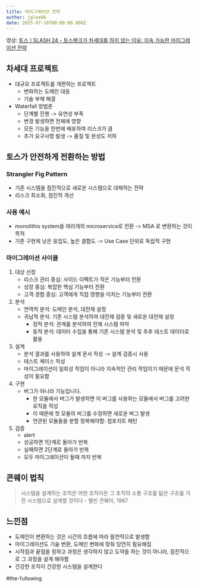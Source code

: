 ```yaml
---
title: 마이그레이션 전략
author: jglee96
date: 2025-07-18T00:00:00.000Z
---
```


<PostHeader 
  :title="$frontmatter.title"
  :author="$frontmatter.author"
  :date="$frontmatter.date"
/>

영상: [토스ㅣSLASH 24 - 토스뱅크가 차세대를 하지 않는 이유: 지속 가능한 마이그레이션 전략](https://youtu.be/LwH9h8dG3PQ?si=-AaInImRai7Ieq-2)

## 차세대 프로젝트

- 대규모 프로젝트를 개편하는 프로젝트
  - 변화하는 도메인 대응
  - 기술 부채 해결
- Waterfall 방법론
  - 단계별 진행 -> 유연성 부족
  - 변경 발생하면 전체에 영향
  - 모든 기능을 한번에 배포하여 리스크가 큼
  - 추가 요구사항 발생 -> 품질 및 완성도 저하

## 토스가 안전하게 전환하는 방법

### Strangler Fig Pattern

- 기존 시스템을 점진적으로 새로운 시스템으로 대체하는 전략
- 리스크 최소화, 점진적 개선

### 사용 예시

- monolithis system을 여러개의 microservice로 전환 -> MSA 로 변환하는 것이 목적
- 기존 구현체 낮은 응집도, 높은 결합도 -> Use Case 단위로 독립적 구현

### 마이그레이션 사이클

1. 대상 선정
   - 리스크 관리 중심: 사이드 이펙트가 작은 기능부터 전환
   - 성장 중심: 복잡한 핵심 기능부터 전환
   - 고객 경험 중심: 고객에게 직접 영향을 미치는 기능부터 전환
2. 분석
   - 연역적 분석: 도메인 분석, 대전제 설정
   - 귀납적 분석: 기존 시스템 분석하여 대전제 검증 및 새로운 대전제 설정
     - 정적 분석: 관계를 분석하여 전체 시스템 파악
     - 동적 분석: 데이터 수집을 통해 기존 시스템 분석 및 추후 테스트 데이터로 활용
3. 설계
   - 분석 결과를 사용하여 설계 문서 작성 -> 설계 검증시 사용
   - 테스트 케이스 작성
   - 마이그레이션이 일회성 작업이 아니라 지속적인 관리 작업이기 때문에 문석 작성이 필요함
4. 구현
   - 버그가 아니라 기능입니다.
     - 한 모듈에서 버그가 발생하면 이 버그를 사용하는 모듈에서 버그를 고려한 로직을 작성
     - 이 때문에 첫 모듈의 버그를 수정하면 새로운 버그 발생
     - 연관된 모듈들을 분할 정복해야함: 컴포지트 패턴
5. 검증
   - alert
   - 성공하면 1단계로 돌아가 반복
   - 실패하면 2단계로 돌아가 반복
   - 모두 마이그레이션이 될때 까지 반복

## 콘웨이 법칙

> 시스템을 설계하는 조직은 어떤 조직이든 그 조직의 소통 구조를 닮은 구조를 가진 시스템으로 설계할 것이다 - 멜빈 콘웨이, 1967

## 느낀점

- 도메인이 변환하는 것은 시간의 흐름에 따라 필연적으로 발생함
- 마이그레이션도 기술 변환, 도메인 변화에 맞춰 당연히 필요해짐
- 시작점과 끝점을 정하고 과정은 생각하지 않고 도약을 하는 것이 아니라, 점진적으로 그 과정을 설계 해야함
- 건강한 조직이 건강한 시스템을 설계한다

#the-fullswing
